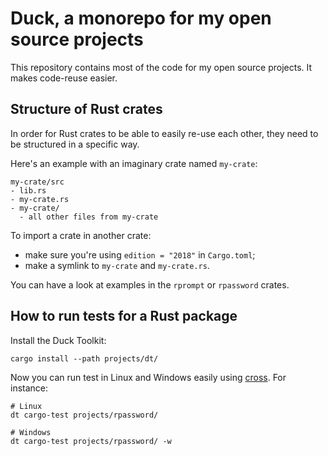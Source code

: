 # Duck, a monorepo for my open source projects

This repository contains most of the code for my open source projects. It makes code-reuse easier.

## Structure of Rust crates

In order for Rust crates to be able to easily re-use each other, they need to be structured in a specific way.

Here's an example with an imaginary crate named `my-crate`:

```test
my-crate/src
- lib.rs
- my-crate.rs
- my-crate/
  - all other files from my-crate
```

To import a crate in another crate:
- make sure you're using `edition = "2018"` in `Cargo.toml`;
- make a symlink to `my-crate` and `my-crate.rs`.

You can have a look at examples in the `rprompt` or `rpassword` crates.

## How to run tests for a Rust package

Install the Duck Toolkit:

```shell
cargo install --path projects/dt/
```

Now you can run test in Linux and Windows easily using [cross](https://github.com/rust-embedded/cross). For instance:

```shell
# Linux
dt cargo-test projects/rpassword/

# Windows
dt cargo-test projects/rpassword/ -w
```